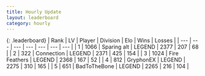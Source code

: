 ```yaml
---
title: Hourly Update
layout: leaderboard
category: hourly
---
```


{: .leaderboard}
| Rank | LV | Player | Division | Elo | Wins | Losses |
| --- | --- | --- | --- | --- | --- | --- |
| <span data-change="0">1</span> | 1066 | <span title="ID: 203132">Sparing alt</span> | LEGEND | <span data-change="0">2377</span> | <span data-change="0">207</span> | <span data-change="0">68</span> |
| <span data-change="1">2</span> | 322 | <span title="ID: 539711">Connection</span> | LEGEND | <span data-change="3">2371</span> | <span data-change="2">425</span> | <span data-change="0">154</span> |
| <span data-change="-1">3</span> | 1024 | <span title="ID: 357425">Fire Feathers</span> | LEGEND | <span data-change="0">2368</span> | <span data-change="0">167</span> | <span data-change="0">52</span> |
| <span data-change="0">4</span> | 812 | <span title="ID: 315148">GryphonEX</span> | LEGEND | <span data-change="0">2275</span> | <span data-change="0">310</span> | <span data-change="0">165</span> |
| <span data-change="0">5</span> | 651 | <span title="ID: 391169">BadToTheBone</span> | LEGEND | <span data-change="0">2265</span> | <span data-change="0">216</span> | <span data-change="0">104</span> |